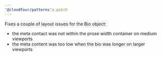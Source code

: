 ```yaml
---
'@cloudfour/patterns': patch
---
```


Fixes a couple of layout issues for the Bio object:

- the meta contact was not within the prose width container on medium viewports
- the meta content was too low when the bio was longer on larger viewports
